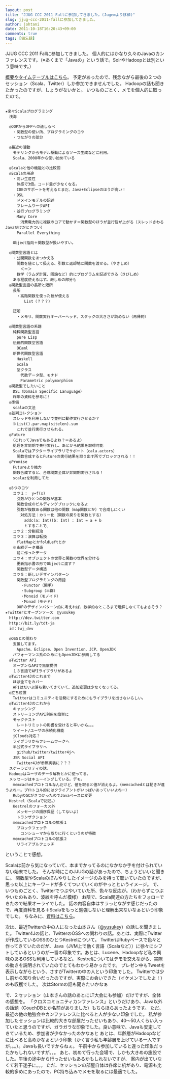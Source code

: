 ```yaml
---
layout: post
title: "JJUG CCC 2011 Fallに参加してきました。(Jugemより移植)"
slug: jjug-ccc-2011-fallに参加してきました。
author: johtani
date: 2011-10-18T16:20:43+09:00
comments: true
tags: [備忘録]
---
```

JJUG CCC 2011 Fallに参加してきました。
個人的にはかなり久々のJavaのカンファレンスです。（※あくまで「Javaの」という話で。SolrやHadoopとは別という意味です。）

[概要やタイムテーブルはこちら](http://www.java-users.jp/contents/events/ccc2011fall/)。
予定があったので、残念ながら最後の２つのセッション（Scala、Twitter）しか参加できませんでした。
Hadoopの話も聞きたかったのですが、しょうがないかと。
いつものごとく、メモを個人的に取ったので。

```

★楽々Scalaプログラミング
　浅海

　◎OOPからOFPへの道しるべ
　　・関数型の使い所、プログラミングのコツ
　　・つながりの部分

　◎最近の活動
　　モデリングからモデル駆動によるソース生成などに利用。
　　Scala、2008年から使い始めている

　◎Scalaと他の機能との比較図
　◎Scalaの用途
　　・高い生産性
　　　体感で3倍。コード量が少なくなる。
　　　IDEのサポートを考えるとまだ、Java+Eclipseのほうが高い！
　　・DSL
　　　ドメインモデルの記述
　　　フレームワークAPI
　　・並行プログラミング
　　　Many Core
　　　　消費電力的に複数のコアで動かす＝関数型のほうが並行性が上がる（スレッドさわるJavaだけだときつい）
　　　Parallel Everything

　　Object指向＋関数型が扱いやすい。

　◎関数型言語とは
　　・公開関数をあつかえる
　　　関数を値として扱える、引数と返却地に関数を渡せる。（やさしめ）
　　　　＜＝＞
　　　数学（ラムダ計算、圏論など）的にプログラムを記述できる（きびしめ）
　　ある程度使えるはず。厳しめの部分も
　◎関数型言語の長所と短所
　　長所
　　　・高階関数を使った技が使える
　　　　　List（？？？）

　　短所
　　　・メモリ、関数実行オーバーヘッド、スタックの大きさが読めない（再帰的）

　◎関数型言語の系譜
　　純粋関数型言語
　　　pure Lisp
　　伝統的関数型言語
　　　OCaml
　　新世代関数型言語
　　　Haskell
　　　Scala
　　　型クラス
　　　　代数データ型、モナド
　　　　Parametric polymorphism
　◎関数型でしたいこと
　　DSL（Domain Specific Lanuguage）
　　昨年の資料を参考に！
　◎準備
　　scalaの文法
　◎並列コレクション
　　スレッドを利用しないで並列に動作実行させるか？
　　※List().par.map(sitelen).sum
　　　これで並行実行させられる。
　◎Future
　　（これってJavaでもあるよね？＝あるよ）
　　処理を非同期で先行実行し、あとから結果を取得可能
　　Scalaではアクターライブラリでサポート（cala.actors）
　　　関数合成するとFutureの実行結果を取り出す所でブロックされる！！
　◎Promise
　　Futureより強力
　　関数合成すると、合成関数全体が非同期実行される！
　　scalazを利用してた

　◎5つのコツ
　　コツ１：　y=f(x)
　　　引数がひとつの関数が基本
　　　関数合成のビルディングブロックになるよ
　　　引数が複数ある関数は他の関数（map関数とか）で合成しにくい
　　　　対処方法：カリー化（関数の戻りを関数とする）
　　　　　addc(a: Int)(b: Int) : Int = a + b
　　　　　とすることで、
　　コツ２：分割統治
　　コツ３：演算は転換
　　　flatMapとかfoldLeftとか
　　※永続データ構造
　　　前に作ったデータ
　　コツ４：オブジェクトの世界と関数の世界を分ける
　　　更新指示書の形でObjectに渡す？
　　　関数型データ構造
　　コツ５：新しいデザインパターン
　　　関数型プログラミングの用語
　　　　・Functor（関手）
　　　　・Subgroup（半群）
　　　　・Monoid（モノイド）
　　　　・Monad（モナド）
　　　OOPのデザインパターン的に考えれば、数学的なところまで理解しなくてもよさそう？
★Twitterとオープンソース　@yusukey
　http://dev.twitter.com
　http://bit.ly/tdt-ja
　id：twj_dev

　◎OSSとの関わり
　　支援してます。
　　　Apache、Eclipse、Open Invention、JCP、OpenJDK
　　パフォーマンス系のためにもOpenJDKに参画してる
　◎Twitter API
　　オープンなAPIで無償提供
　　１３言語でAPIライブラリがあるよ
　◎Twitter4Jのこれまで
　　ほぼ全てをカバー
　　APIはだいぶ落ち着いてきていて、追加変更は少なくなってる。
　◎立ち位置
　　Twitterはコミュニティを活発にするためにもライブラリを出さないらしい。
　◎Twitter4Jのこれから
　　キャッシング
　　ストリーミングAPI利用を簡単に
　　モックテスト
　　　レートリミットの影響を受けると辛いから。。。
　　ツイート/ユーザの永続化機能
　　jClouds対応？
　　ライブラリからフレームワークへ
　　半公式ライブラリへ
　　　github/twitter/twitter4jへ
　　JSR Social API
　　　Twitter4Jが参照実装に？？？
　スケーラビリティの話。
　Hadoopはユーザのデータ解析とかに使ってる。
　メッセージはキューイングしている。デモ。
　　memcachedプロトコルなんだけど、値を取ると値が消えるよ。（memcachedとは動きが違うよねー。プロトコル的にはクライアントがいっぱいあっていいよねー）
　　RubyのGCがきつかったのでJavaベースに変更
　Kestrel（Scalaで記述。）
　　Kestrelのフォーカス外
　　　メッセージの順序保証（してないよ）
　　　トランザクション
　　memcachedプロトコルの拡張１
　　　ブロックフェッチ
　　　　コンシューマから取りに行くというのが特徴
　　memcachedプロトコルの拡張２
　　　リライアブルフェッチ
```

ということで感想。

Scalaは前から気になっていて、本までかってるのになかなか手を付けられていない始末でした。
そんな時にこのJJUGの話があったので、ちょうどいいと聞きに。
関数型やScalaのぼんやりしたイメージのみを持って聴いていたのですが、思った以上にキーワードが多くてついていくのがやっとというイメージ。
で、いつものごとく、Twitterでつぶやいていた所、色々な反応が。（わからずにつぶやいたのもあり、波紋を呼んだ模様）
お陰で、Scala関連の方たちをフォローできたので結果オーライでした。
話の内容自体はサラっとながす感じだったので、再度資料を見る＋Scalaをもっと勉強しないと理解出来ないなぁという印象でした。
ちなみに、[資料はこちら](http://www.slideshare.net/asami224/scala-9728001)。

次は、最近Twitterの中の人になった山本さん（[@yusukey](http://twitter.com/yusukey)）の話しを聞きました。
Twitter4Jの話と、TwitterのOSSへの関わりの話。あとは、実際にTwitterが作成しているOSSのひとつKestrelについて。
TwitterはRubyベースで色々と作ってきていたのだが、Java（JVM上で動く言語（Scalaなど））に徐々にシフトしているというのが一番の印象です。あとは、Lucene、Hadoopなど私の興味のあるOSSも利用しているなど。
Kestrelについてはデモを交えながら、実際の動きを説明されていたのでとてもわかり易かったです。
プレゼン中もTweetを表示しながらという、さすがTwitterの中の人という印象でした。
Twitterでは少し前から知り合いだったのですが、実際にお会いできた（イケメンでしたよ！）のも収穫でした。
次はStormの話も聞きたいかなぁ

で、２セッション（山本さんの話のあとにLT大会にも参加）だけですが、全体の感想を。
「クロスコミュニティカンファレンス」というだけあり、Java以外の話題（CouchDBとか名前がありました）もちらほらあったようです。
ただ、最近の他の勉強会やカンファレンスに比べると人が少ない印象でした。
私が参加したセッションは比較的大きな部屋だったせいもあり、40～50人くらい入っていたと思うのですが、ガラガラな印象でした。良い意味で、Javaも安定してきているため、参加者が少なかったのかなぁと
あとは、年齢層がHadoopなどに比べると高めかなぁという印象（かく言う私も年齢層を上げている一人ですが。。。）。Javaも長いですからねぇ。
午前中から参加していると違った印象だったかもしれないですが。。。
あと、初めて行った会場で、しかも大きめの施設でした。午後の途中から行ったせいもあるかもしれないですが、
案内が出ていなくて若干迷子に。。。
ただ、セッションの部屋自体は各席に机があり、電源も比較的多めにあったので、PC持ち込みでメモを取るには最適でした。





